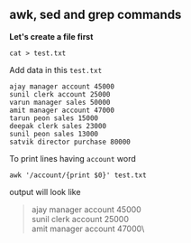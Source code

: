 ## awk, sed and grep commands

**Let's create a file first**
```
cat > test.txt
```
Add data in this `test.txt`
```text
ajay manager account 45000
sunil clerk account 25000
varun manager sales 50000
amit manager account 47000
tarun peon sales 15000
deepak clerk sales 23000
sunil peon sales 13000
satvik director purchase 80000 
```

To print lines having `account` word 
```
awk '/account/{print $0}' test.txt
```
output will look like
> ajay manager account 45000\
> sunil clerk account 25000\
> amit manager account 47000\


